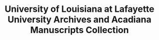 ---
layout: repo
title: "University of Louisiana at Lafayette University Archives and Acadiana Manuscripts Collection"
id: 25402
permalink: repos/25402/
---